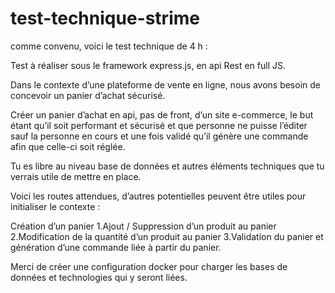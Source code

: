 # test-technique-strime

comme convenu, voici le test technique de 4 h :

Test à réaliser sous le framework express.js, en api Rest en full JS.



Dans le contexte d’une plateforme de vente en ligne, nous avons besoin de concevoir un panier d’achat sécurisé.


Créer un panier d’achat en api, pas de front, d’un site e-commerce, le but étant qu’il soit performant et sécurisé et que personne ne puisse l’éditer sauf la personne en cours et une fois validé qu’il génère une commande afin que celle-ci soit réglée.


Tu es libre au niveau base de données et autres éléments techniques que tu verrais utile de mettre en place.

Voici les routes attendues, d’autres potentielles peuvent être utiles pour initialiser le contexte :


Création d’un panier
1.Ajout / Suppression d’un produit au panier
2.Modification de la quantité d’un produit au panier
3.Validation du panier et génération d’une commande liée à partir du panier.


Merci de créer une configuration docker pour charger les bases de données et technologies qui y seront liées.

